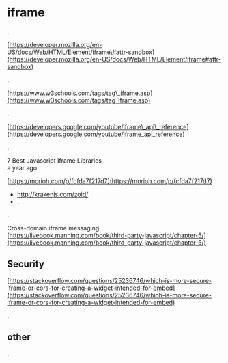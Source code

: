 # iframe

.

[https://developer.mozilla.org/en-US/docs/Web/HTML/Element/iframe\#attr-sandbox](https://developer.mozilla.org/en-US/docs/Web/HTML/Element/iframe#attr-sandbox)

.

[https://www.w3schools.com/tags/tag\_iframe.asp](https://www.w3schools.com/tags/tag_iframe.asp)

.

[https://developers.google.com/youtube/iframe\_api\_reference](https://developers.google.com/youtube/iframe_api_reference)

.

7 Best Javascript Iframe Libraries  
a year ago  
[https://morioh.com/p/fcfda7f217d7](https://morioh.com/p/fcfda7f217d7)

* http://krakenjs.com/zoid/
* .

.

Cross-domain iframe messaging  
[https://livebook.manning.com/book/third-party-javascript/chapter-5/](https://livebook.manning.com/book/third-party-javascript/chapter-5/)

## Security

[https://stackoverflow.com/questions/25236746/which-is-more-secure-iframe-or-cors-for-creating-a-widget-intended-for-embed](https://stackoverflow.com/questions/25236746/which-is-more-secure-iframe-or-cors-for-creating-a-widget-intended-for-embed)

.

## other

.

